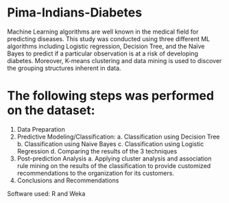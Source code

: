 # Pima-Indians-Diabetes

Machine Learning algorithms are well known in the medical field for predicting diseases. This study was conducted using three different ML algorithms including Logistic  regression, Decision Tree, and the Naïve Bayes to predict if a particular observation is at a risk of developing diabetes. Moreover, K-means clustering and data mining is used to discover the grouping structures inherent in data. 

# The following steps was performed on the dataset:

1. Data Preparation
2. Predictive Modeling/Classification:
  a. Classification using Decision Tree
  b. Classification using Naive Bayes
  c. Classification using Logistic Regression
  d. Comparing the results of the 3 techniques
3. Post-prediction Analysis
  a. Applying cluster analysis and association rule mining on the results of the classification to provide customized   recommendations to the organization for its customers.
4. Conclusions and Recommendations

Software used: R and Weka

